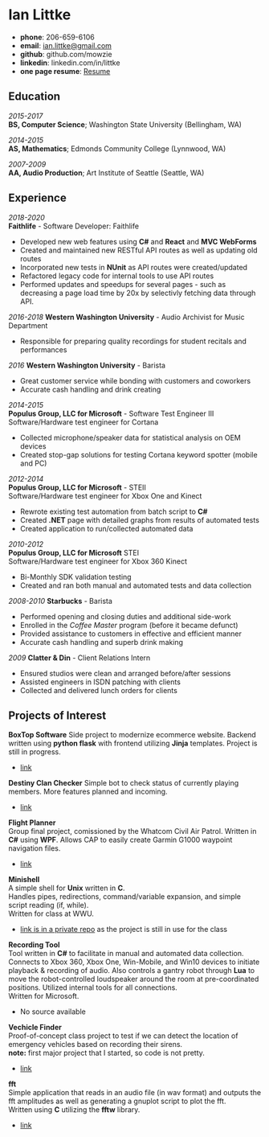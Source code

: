 Ian Littke
============

- **phone**: 206-659-6106
- **email**: ian.littke@gmail.com
- **github**: github.com/mowzie
- **linkedin**: linkedin.com/in/littke
- **one page resume**: [Resume](https://github.com/mowzie/Resume/blob/master/Littke-Resume.pdf)

Education
---------

*2015-2017*  
   **BS, Computer Science**; Washington State University (Bellingham, WA)

*2014-2015*  
   **AS, Mathematics**; Edmonds Community College (Lynnwood, WA)

*2007-2009*  
   **AA, Audio Production**; Art Institute of Seattle (Seattle, WA)

Experience
----------
*<datetime> 2018-2020 <datetime>*  
**Faithlife** - Software Developer: Faithlife
* Developed new web features using **C#** and **React** and **MVC WebForms**
* Created and maintained new RESTful API routes as well as updating old routes
* Incorporated new tests in **NUnit** as API routes were created/updated
* Refactored legacy code for internal tools to use API routes
* Performed updates and speedups for several pages - such as decreasing a page load time by 20x by selectivly fetching data through API.

*<datetime> 2016-2018 <datetime>*
**Western Washington University** - Audio Archivist for Music Department
* Responsible for preparing quality recordings for student recitals and performances

*<datetime> 2016 <datetime>*
**Western Washington University** - Barista
* Great customer service while bonding with customers and coworkers
* Accurate cash handling and drink creating

*<datetime> 2014-2015 <datetime>*  
**Populus Group, LLC for Microsoft** - Software Test Engineer III  
Software/Hardware test engineer for Cortana
* Collected microphone/speaker data for statistical analysis on OEM devices
* Created stop-gap solutions for testing Cortana keyword spotter (mobile and PC)

*<datetime> 2012-2014 <datetime>*  
**Populus Group, LLC for Microsoft** - STEII  
Software/Hardware test engineer for Xbox One and Kinect
* Rewrote existing test automation from batch script to **C#**
* Created **.NET** page with detailed graphs from results of automated tests
* Created application to run/collected automated data

*<datetime> 2010-2012 <datetime>*  
**Populus Group, LLC for Microsoft** STEI  
Software/Hardware test engineer for Xbox 360 Kinect
* Bi-Monthly SDK validation testing
* Created and ran both manual and automated tests and data collection

*<datetime> 2008-2010 <datetime>*
**Starbucks** - Barista
* Performed opening and closing duties and additional side-work
* Enrolled in the *Coffee Master* program (before it became defunct)
* Provided assistance to customers in effective and efficient manner
* Accurate cash handling and superb drink making

*<datetime> 2009 <datetime>*
**Clatter & Din** - Client Relations Intern
* Ensured studios were clean and arranged before/after sessions
* Assisted engineers in ISDN patching with clients
* Collected and delivered lunch orders for clients

Projects of Interest
--------------------
**BoxTop Software**
Side project to modernize ecommerce website.
Backend written using **python flask** with frontend utilizing **Jinja** templates.
Project is still in progress.
* [link](http://boxtopsoft.com/)

**Destiny Clan Checker**
Simple bot to check status of currently playing members.
More features planned and incoming.
* [link](https://github.com/mowzie/discordBots/tree/master/clanOn)

**Flight Planner**  
Group final project, comissioned by the Whatcom Civil Air Patrol.
Written in **C#** using **WPF**.
Allows CAP to easily create Garmin G1000 waypoint navigation files.
* [link](https://github.com/CIOS-Digital)

**Minishell**  
   A simple shell for **Unix** written in **C**.  
Handles pipes, redirections, command/variable expansion, and simple script reading (if, while).  
Written for class at WWU.
* [link is in a private repo](https://github.com/mowzie/Portfolio/tree/master/Projects/minishell) as the project is still in use for the class

**Recording Tool**  
Tool written in **C#** to facilitate in manual and automated data collection.  
Connects to Xbox 360, Xbox One, Win-Mobile, and Win10 devices to initiate playback & recording of audio.  Also controls a gantry robot through **Lua** to move the robot-controlled loudspeaker around the room at pre-coordinated positions.  Utilized internal tools for all connections.  
Written for Microsoft.
* No source available

**Vechicle Finder**  
Proof-of-concept class project to test if we can detect the location of emergency vehicles based on recording their sirens.  
 **note:** first major project that I started, so code is not pretty.  
 * [link](https://github.com/mowzie/vehiclefinder)


**fft**  
    Simple application that reads in an audio file (in wav format) and outputs the fft amplitudes
as well as generating a gnuplot script to plot the fft.  
Written using **C** utilizing the **fftw** library.
*  [link](https://github.com/mowzie/fft)
